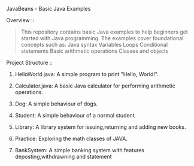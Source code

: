 JavaBeans - Basic Java Examples

Overview ::

>This repository contains basic Java examples to help beginners get started with Java programming. The examples cover foundational concepts such as:
>Java syntax
>Variables
>Loops
>Conditional statements
>Basic arithmetic operations
>Classes and objects

Project Structure ::

1. HelloWorld.java: A simple program to print "Hello, World!".

2. Calculator.java: A basic Java calculator for performing arithmetic operations.

3. Dog: A simple behaviour of dogs.

4. Student: A simple behaviour of a normal student.

5. Library: A library system for issuing,returning and adding new books.

6. Practice: Exploring the math classes of JAVA.

7. BankSystem: A simple banking system with features deposting,withdrawning and statement
